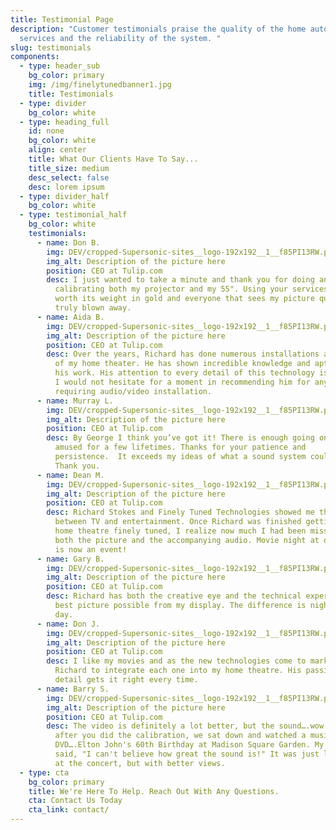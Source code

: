 ```yaml
---
title: Testimonial Page
description: "Customer testimonials praise the quality of the home automation
  services and the reliability of the system. "
slug: testimonials
components:
  - type: header_sub
    bg_color: primary
    img: /img/finelytunedbanner1.jpg
    title: Testimonials
  - type: divider
    bg_color: white
  - type: heading_full
    id: none
    bg_color: white
    align: center
    title: What Our Clients Have To Say...
    title_size: medium
    desc_select: false
    desc: lorem ipsum
  - type: divider_half
    bg_color: white
  - type: testimonial_half
    bg_color: white
    testimonials:
      - name: Don B.
        img: DEV/cropped-Supersonic-sites__logo-192x192__1__f85PI13RW.png
        img_alt: Description of the picture here
        position: CEO at Tulip.com
        desc: I just wanted to take a minute and thank you for doing an outstanding job
          calibrating both my projector and my 55". Using your services was
          worth its weight in gold and everyone that sees my picture quality it
          truly blown away.
      - name: Aida B.
        img: DEV/cropped-Supersonic-sites__logo-192x192__1__f85PI13RW.png
        img_alt: Description of the picture here
        position: CEO at Tulip.com
        desc: Over the years, Richard has done numerous installations and calibrations
          of my home theater. He has shown incredible knowledge and aptitude in
          his work. His attention to every detail of this technology is amazing.
          I would not hesitate for a moment in recommending him for any job
          requiring audio/video installation.
      - name: Murray L.
        img: DEV/cropped-Supersonic-sites__logo-192x192__1__f85PI13RW.png
        img_alt: Description of the picture here
        position: CEO at Tulip.com
        desc: By George I think you’ve got it! There is enough going on here to keep me
          amused for a few lifetimes. Thanks for your patience and
          persistence.  It exceeds my ideas of what a sound system could be.
          Thank you.
      - name: Dean M.
        img: DEV/cropped-Supersonic-sites__logo-192x192__1__f85PI13RW.png
        img_alt: Description of the picture here
        position: CEO at Tulip.com
        desc: Richard Stokes and Finely Tuned Technologies showed me the difference
          between TV and entertainment. Once Richard was finished getting my
          home theatre finely tuned, I realize now much I had been missing with
          both the picture and the accompanying audio. Movie night at our house
          is now an event!
      - name: Gary B.
        img: DEV/cropped-Supersonic-sites__logo-192x192__1__f85PI13RW.png
        img_alt: Description of the picture here
        position: CEO at Tulip.com
        desc: Richard has both the creative eye and the technical expertise to get the
          best picture possible from my display. The difference is night and
          day.
      - name: Don J.
        img: DEV/cropped-Supersonic-sites__logo-192x192__1__f85PI13RW.png
        img_alt: Description of the picture here
        position: CEO at Tulip.com
        desc: I like my movies and as the new technologies come to market, I rely on
          Richard to integrate each one into my home theatre. His passion for
          detail gets it right every time.
      - name: Barry S.
        img: DEV/cropped-Supersonic-sites__logo-192x192__1__f85PI13RW.png
        img_alt: Description of the picture here
        position: CEO at Tulip.com
        desc: The video is definitely a lot better, but the sound….wow. The evening
          after you did the calibration, we sat down and watched a music
          DVD….Elton John's 60th Birthday at Madison Square Garden. My wife
          said, "I can't believe how great the sound is!" It was just like being
          at the concert, but with better views.
  - type: cta
    bg_color: primary
    title: We're Here To Help. Reach Out With Any Questions.
    cta: Contact Us Today
    cta_link: contact/
---
```

